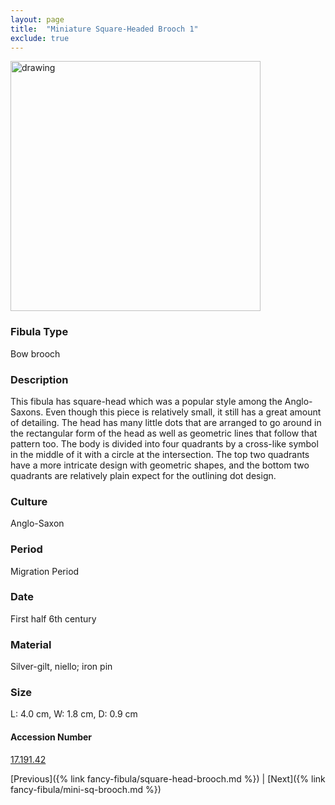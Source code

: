 ```yaml
---
layout: page
title:  "Miniature Square-Headed Brooch 1"
exclude: true
---
```


<p><img src="https://collectionapi.metmuseum.org/api/collection/v1/iiif/465089/921388/main-image" alt="drawing" width="400"/></p>

### Fibula Type
Bow brooch
### Description
This fibula has square-head which was a popular style among the Anglo-Saxons. Even though this piece is relatively small, it still has a great amount of detailing. The head has many little dots that are arranged to go around in the rectangular form of the head as well as geometric lines that follow that pattern too. The body is divided into four quadrants by a cross-like symbol in the middle of it with a circle at the intersection. The top two quadrants have a more intricate design with geometric shapes, and the bottom two quadrants are relatively plain expect for the outlining dot design.
### Culture
Anglo-Saxon
### Period
Migration Period
### Date
First half 6th century
### Material
Silver-gilt, niello; iron pin
### Size
L: 4.0 cm, W: 1.8 cm, D: 0.9 cm



#### Accession Number
[17.191.42](https://www.metmuseum.org/art/collection/search/465089)

[Previous]({% link fancy-fibula/square-head-brooch.md %}) | [Next]({% link fancy-fibula/mini-sq-brooch.md %})
